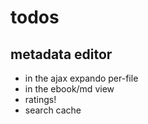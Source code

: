 # todos

## metadata editor

- in the ajax expando per-file
- in the ebook/md view
- ratings!
- search cache
